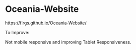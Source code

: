 # Oceania-Website

https://firgs.github.io/Oceania-Website/

To Improve:

Not mobile responsive and improving Tablet Responsiveness.
